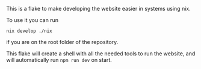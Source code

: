 This is a flake to make developing the website easier in systems using nix.

To use it you can run

```shell
nix develop ./nix
```

if you are on the root folder of the repository.

This flake will create a shell with all the needed tools to run the website, and will automatically run `npm run dev` on start.
